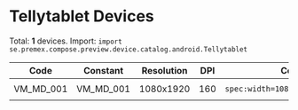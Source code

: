 # Tellytablet Devices

Total: **1** devices. Import: `import se.premex.compose.preview.device.catalog.android.Tellytablet`

| Code | Constant | Resolution | DPI | Compose Spec | Preview Usage |
|------|----------|------------|-----|-------------|---------------|
| VM_MD_001 | VM_MD_001 | 1080x1920 | 160 | `spec:width=1080px,height=1920px,dpi=160` | `@Preview(device = Tellytablet.VM_MD_001)` |

<!-- Generated automatically. Do not edit manually. -->
